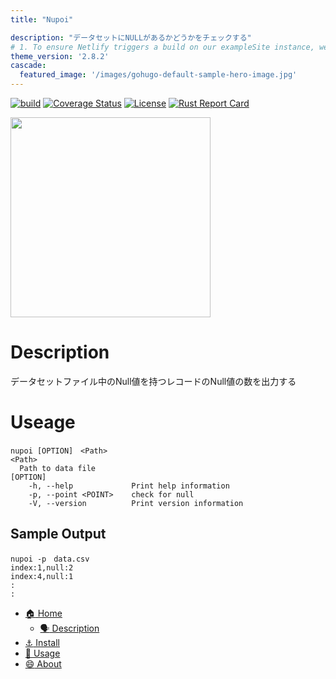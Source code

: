 ```yaml
---
title: "Nupoi"

description: "データセットにNULLがあるかどうかをチェックする"
# 1. To ensure Netlify triggers a build on our exampleSite instance, we need to change a file in the exampleSite directory.
theme_version: '2.8.2'
cascade:
  featured_image: '/images/gohugo-default-sample-hero-image.jpg'
---
```


[![build](https://github.com/dangishokouta/nupoi/actions/workflows/build.yml/badge.svg)](https://github.com/dangishokouta/nupoi/actions/workflows/build.yml)
[![Coverage Status](https://coveralls.io/repos/github/dangishokouta/nupoi/badge.svg?branch=main)](https://coveralls.io/github/dangishokouta/nupoi?branch=main)
[![License](https://img.shields.io/badge/License-MIT-green)](https://github.com/dangishokouta/nupoi/blob/main/LICENSE)
[![Rust Report Card](https://rust-reportcard.xuri.me/badge/github.com/dangishokouta/nupoi)](https://rust-reportcard.xuri.me/report/github.com/dangishokouta/nupoi)

<img src="https://user-images.githubusercontent.com/90143019/165062158-0bee35a4-c7b8-4797-8568-5b3570137c4f.png" width="320px">


# Description
データセットファイル中のNull値を持つレコードのNull値の数を出力する
# Useage
```
nupoi [OPTION]　<Path>
<Path>
  Path to data file
[OPTION]
    -h, --help             Print help information
    -p, --point <POINT>    check for null
    -V, --version          Print version information
```
## Sample Output
```
nupoi -p　data.csv
index:1,null:2
index:4,null:1
:
:
```


* [:house: Home](./)
  * [:speaking_head: Description](#-desctiption)
* [:anchor: Install](install)
* [:runner: Usage](usage)
* [:smile: About](about)
